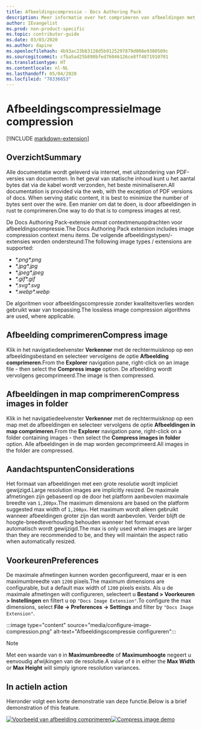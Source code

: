 ```yaml
---
title: Afbeeldingscompressie - Docs Authoring Pack
description: Meer informatie over het comprimeren van afbeeldingen met het Docs Authoring Pack, en de Visual Studio Code-extensie.
author: IEvangelist
ms.prod: non-product-specific
ms.topic: contributor-guide
ms.date: 03/03/2020
ms.author: dapine
ms.openlocfilehash: 4b93ac23b83128d5b9125297879d008e9300509c
ms.sourcegitcommit: cfba5ad25b898bfed76046126ce8ff4871910701
ms.translationtype: HT
ms.contentlocale: nl-NL
ms.lasthandoff: 05/04/2020
ms.locfileid: "78336653"
---
```

# <a name="image-compression"></a><span data-ttu-id="16fdb-103">Afbeeldingscompressie</span><span class="sxs-lookup"><span data-stu-id="16fdb-103">Image compression</span></span>

[!INCLUDE [markdown-extension](includes/image-extension.md)]

## <a name="summary"></a><span data-ttu-id="16fdb-104">Overzicht</span><span class="sxs-lookup"><span data-stu-id="16fdb-104">Summary</span></span>

<span data-ttu-id="16fdb-105">Alle documentatie wordt geleverd via internet, met uitzondering van PDF-versies van documenten. In het geval van statische inhoud kunt u het aantal bytes dat via de kabel wordt verzonden, het beste minimaliseren.</span><span class="sxs-lookup"><span data-stu-id="16fdb-105">All documentation is provided via the web, with the exception of PDF versions of docs. When serving static content, it is best to minimize the number of bytes sent over the wire.</span></span> <span data-ttu-id="16fdb-106">Een manier om dat te doen, is door afbeeldingen in rust te comprimeren.</span><span class="sxs-lookup"><span data-stu-id="16fdb-106">One way to do that is to compress images at rest.</span></span>

<span data-ttu-id="16fdb-107">De Docs Authoring Pack-extensie omvat contextmenuopdrachten voor afbeeldingscompressie.</span><span class="sxs-lookup"><span data-stu-id="16fdb-107">The Docs Authoring Pack extension includes image compression context menu items.</span></span> <span data-ttu-id="16fdb-108">De volgende afbeeldingstypen/-extensies worden ondersteund:</span><span class="sxs-lookup"><span data-stu-id="16fdb-108">The following image types / extensions are supported:</span></span>

* <span data-ttu-id="16fdb-109">*\*.png*</span><span class="sxs-lookup"><span data-stu-id="16fdb-109">*\*.png*</span></span>
* <span data-ttu-id="16fdb-110">*\*.jpg*</span><span class="sxs-lookup"><span data-stu-id="16fdb-110">*\*.jpg*</span></span>
* <span data-ttu-id="16fdb-111">*\*.jpeg*</span><span class="sxs-lookup"><span data-stu-id="16fdb-111">*\*.jpeg*</span></span>
* <span data-ttu-id="16fdb-112">*\*.gif*</span><span class="sxs-lookup"><span data-stu-id="16fdb-112">*\*.gif*</span></span>
* <span data-ttu-id="16fdb-113">*\*.svg*</span><span class="sxs-lookup"><span data-stu-id="16fdb-113">*\*.svg*</span></span>
* <span data-ttu-id="16fdb-114">*\*.webp*</span><span class="sxs-lookup"><span data-stu-id="16fdb-114">*\*.webp*</span></span>

<span data-ttu-id="16fdb-115">De algoritmen voor afbeeldingscompressie zonder kwaliteitsverlies worden gebruikt waar van toepassing.</span><span class="sxs-lookup"><span data-stu-id="16fdb-115">The lossless image compression algorithms are used, where applicable.</span></span>

## <a name="compress-image"></a><span data-ttu-id="16fdb-116">Afbeelding comprimeren</span><span class="sxs-lookup"><span data-stu-id="16fdb-116">Compress image</span></span>

<span data-ttu-id="16fdb-117">Klik in het navigatiedeelvenster **Verkenner** met de rechtermuisknop op een afbeeldingsbestand en selecteer vervolgens de optie **Afbeelding comprimeren**.</span><span class="sxs-lookup"><span data-stu-id="16fdb-117">From the **Explorer** navigation pane, right-click on an image file - then select the **Compress image** option.</span></span> <span data-ttu-id="16fdb-118">De afbeelding wordt vervolgens gecomprimeerd.</span><span class="sxs-lookup"><span data-stu-id="16fdb-118">The image is then compressed.</span></span>

## <a name="compress-images-in-folder"></a><span data-ttu-id="16fdb-119">Afbeeldingen in map comprimeren</span><span class="sxs-lookup"><span data-stu-id="16fdb-119">Compress images in folder</span></span>

<span data-ttu-id="16fdb-120">Klik in het navigatiedeelvenster **Verkenner** met de rechtermuisknop op een map met de afbeeldingen en selecteer vervolgens de optie **Afbeeldingen in map comprimeren**.</span><span class="sxs-lookup"><span data-stu-id="16fdb-120">From the **Explorer** navigation pane, right-click on a folder containing images - then select the **Compress images in folder** option.</span></span> <span data-ttu-id="16fdb-121">Alle afbeeldingen in de map worden gecomprimeerd.</span><span class="sxs-lookup"><span data-stu-id="16fdb-121">All images in the folder are compressed.</span></span>

## <a name="considerations"></a><span data-ttu-id="16fdb-122">Aandachtspunten</span><span class="sxs-lookup"><span data-stu-id="16fdb-122">Considerations</span></span>

<span data-ttu-id="16fdb-123">Het formaat van afbeeldingen met een grote resolutie wordt impliciet gewijzigd.</span><span class="sxs-lookup"><span data-stu-id="16fdb-123">Large resolution images are implicitly resized.</span></span> <span data-ttu-id="16fdb-124">De maximale afmetingen zijn gebaseerd op de door het platform aanbevolen maximale breedte van `1,200px`.</span><span class="sxs-lookup"><span data-stu-id="16fdb-124">The maximum dimensions are based on the platform suggested max width of `1,200px`.</span></span> <span data-ttu-id="16fdb-125">Het maximum wordt alleen gebruikt wanneer afbeeldingen groter zijn dan wordt aanbevolen. Verder blijft de hoogte-breedteverhouding behouden wanneer het formaat ervan automatisch wordt gewijzigd.</span><span class="sxs-lookup"><span data-stu-id="16fdb-125">The max is only used when images are larger than they are recommended to be, and they will maintain the aspect ratio when automatically resized.</span></span>

## <a name="preferences"></a><span data-ttu-id="16fdb-126">Voorkeuren</span><span class="sxs-lookup"><span data-stu-id="16fdb-126">Preferences</span></span>

<span data-ttu-id="16fdb-127">De maximale afmetingen kunnen worden geconfigureerd, maar er is een maximumbreedte van `1200` pixels.</span><span class="sxs-lookup"><span data-stu-id="16fdb-127">The maximum dimensions are configurable, but a default max width of `1200` pixels exists.</span></span> <span data-ttu-id="16fdb-128">Als u de maximale afmetingen wilt configureren, selecteert u **Bestand > Voorkeuren > Instellingen** en filtert u op `"Docs Image Extension"`.</span><span class="sxs-lookup"><span data-stu-id="16fdb-128">To configure the max dimensions, select **File -> Preferences -> Settings** and filter by `"Docs Image Extension"`.</span></span>

:::image type="content" source="media/configure-image-compression.png" alt-text="Afbeeldingscompressie configureren":::

> [!NOTE]
> <span data-ttu-id="16fdb-130">Met een waarde van `0` in **Maximumbreedte** of **Maximumhoogte** negeert u eenvoudig afwijkingen van de resolutie.</span><span class="sxs-lookup"><span data-stu-id="16fdb-130">A value of `0` in either the **Max Width** or **Max Height** will simply ignore resolution variances.</span></span>

## <a name="in-action"></a><span data-ttu-id="16fdb-131">In actie</span><span class="sxs-lookup"><span data-stu-id="16fdb-131">In action</span></span>

<span data-ttu-id="16fdb-132">Hieronder volgt een korte demonstratie van deze functie.</span><span class="sxs-lookup"><span data-stu-id="16fdb-132">Below is a brief demonstration of this feature.</span></span>

<span data-ttu-id="16fdb-133">[![Voorbeeld van afbeelding comprimeren](media/compress-image.gif)](media/compress-image.gif#lightbox)</span><span class="sxs-lookup"><span data-stu-id="16fdb-133">[![Compress image demo](media/compress-image.gif)](media/compress-image.gif#lightbox)</span></span>
